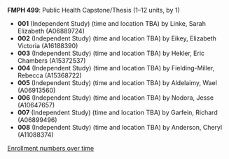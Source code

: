**FMPH 499**: Public Health Capstone/Thesis (1–12 units, by 1)

- **001** (Independent Study) (time and location TBA) by Linke, Sarah Elizabeth (A06889724)
- **002** (Independent Study) (time and location TBA) by Eikey, Elizabeth Victoria (A16188390)
- **003** (Independent Study) (time and location TBA) by Hekler, Eric Chambers (A15372537)
- **004** (Independent Study) (time and location TBA) by Fielding-Miller, Rebecca (A15368722)
- **005** (Independent Study) (time and location TBA) by Aldelaimy, Wael (A06913560)
- **006** (Independent Study) (time and location TBA) by Nodora, Jesse (A10647657)
- **007** (Independent Study) (time and location TBA) by Garfein, Richard (A06899496)
- **008** (Independent Study) (time and location TBA) by Anderson, Cheryl (A11088374)

[Enrollment numbers over time](./FMPH499.tsv)
